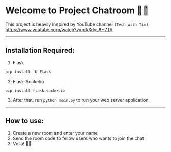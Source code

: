 # Welcome to Project Chatroom 👋👋

This project is heavily inspired by YouTube channel `(Tech with Tim)` https://www.youtube.com/watch?v=mkXdvs8H7TA

---
## Installation Required:
1. Flask
```
pip install -U Flask
```

2. Flask-Socketio
```
pip install flask-socketio
```

3. After that, run `python main.py` to run your web server application.

---
## How to use:

1. Create a new room and enter your name
2. Send the room code to fellow users who wants to join the chat
3. Voila! 🤌🤌
